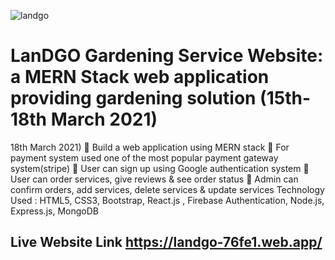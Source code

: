 ![landgo](https://user-images.githubusercontent.com/71917743/116819783-66501a80-ab93-11eb-9817-f77db7661769.png)
# LanDGO Gardening Service Website: a MERN Stack web application providing gardening solution (15th-18th March 2021)
18th March 2021)
 Build a web application using MERN stack
 For payment system used one of the most popular payment gateway system(stripe)
 User can sign up using Google authentication system
 User can order services, give reviews & see order status
 Admin can confirm orders, add services, delete services & update services
Technology Used : HTML5, CSS3, Bootstrap, React.js , Firebase Authentication, Node.js, Express.js, MongoDB


## Live Website Link https://landgo-76fe1.web.app/
